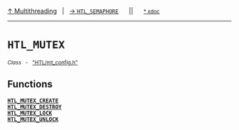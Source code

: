 [&#8593; Multithreading](HTL--multithreading.md)&nbsp;&nbsp;&nbsp;|&nbsp;&nbsp;&nbsp;[&#8594; `HTL_SEMAPHORE`](HTL--multithreading--htl_semaphore.md)&nbsp;&nbsp;&nbsp;&nbsp;&nbsp;&nbsp;||&nbsp;&nbsp;&nbsp;&nbsp;&nbsp;&nbsp;<small>[\* xdoc](../xdoc/HTL.xmd#L24)</small>
***

# `HTL_MUTEX`
<small>*Class* &nbsp; - &nbsp; ["HTL/mt_config.h"](../include/HTL/mt_config.h)</small>  
## Functions
**[`HTL_MUTEX_CREATE`](HTL--multithreading--htl_mutex--htl_mutex_create.md)**  
**[`HTL_MUTEX_DESTROY`](HTL--multithreading--htl_mutex--htl_mutex_destroy.md)**  
**[`HTL_MUTEX_LOCK`](HTL--multithreading--htl_mutex--htl_mutex_lock.md)**  
**[`HTL_MUTEX_UNLOCK`](HTL--multithreading--htl_mutex--htl_mutex_unlock.md)**  
